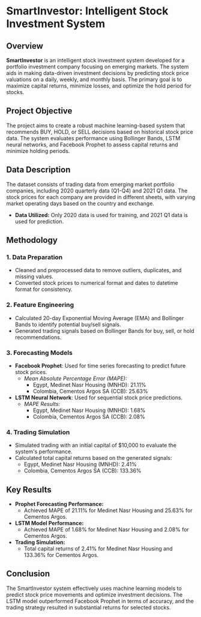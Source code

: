 # SmartInvestor: Intelligent Stock Investment System

## Overview

**SmartInvestor** is an intelligent stock investment system developed for a portfolio investment company focusing on emerging markets. The system aids in making data-driven investment decisions by predicting stock price valuations on a daily, weekly, and monthly basis. The primary goal is to maximize capital returns, minimize losses, and optimize the hold period for stocks.

## Project Objective

The project aims to create a robust machine learning-based system that recommends BUY, HOLD, or SELL decisions based on historical stock price data. The system evaluates performance using Bollinger Bands, LSTM neural networks, and Facebook Prophet to assess capital returns and minimize holding periods. 

## Data Description

The dataset consists of trading data from emerging market portfolio companies, including 2020 quarterly data (Q1-Q4) and 2021 Q1 data. The stock prices for each company are provided in different sheets, with varying market operating days based on the country and exchange.

- **Data Utilized:** Only 2020 data is used for training, and 2021 Q1 data is used for prediction.

## Methodology

### 1. Data Preparation
- Cleaned and preprocessed data to remove outliers, duplicates, and missing values.
- Converted stock prices to numerical format and dates to datetime format for consistency.

### 2. Feature Engineering
- Calculated 20-day Exponential Moving Average (EMA) and Bollinger Bands to identify potential buy/sell signals.
- Generated trading signals based on Bollinger Bands for buy, sell, or hold recommendations.

### 3. Forecasting Models
- **Facebook Prophet**: Used for time series forecasting to predict future stock prices. 
  - *Mean Absolute Percentage Error (MAPE):* 
    - Egypt, Medinet Nasr Housing (MNHD): 21.11%
    - Colombia, Cementos Argos SA (CCB): 25.63%
- **LSTM Neural Network**: Used for sequential stock price predictions.
  - *MAPE Results:*
    - Egypt, Medinet Nasr Housing (MNHD): 1.68%
    - Colombia, Cementos Argos SA (CCB): 2.08%

### 4. Trading Simulation
- Simulated trading with an initial capital of $10,000 to evaluate the system's performance.
- Calculated total capital returns based on the generated signals:
  - Egypt, Medinet Nasr Housing (MNHD): 2.41%
  - Colombia, Cementos Argos SA (CCB): 133.36%

## Key Results

- **Prophet Forecasting Performance:**
  - Achieved MAPE of 21.11% for Medinet Nasr Housing and 25.63% for Cementos Argos.
- **LSTM Model Performance:**
  - Achieved MAPE of 1.68% for Medinet Nasr Housing and 2.08% for Cementos Argos.
- **Trading Simulation:**
  - Total capital returns of 2.41% for Medinet Nasr Housing and 133.36% for Cementos Argos.

## Conclusion

The SmartInvestor system effectively uses machine learning models to predict stock price movements and optimize investment decisions. The LSTM model outperformed Facebook Prophet in terms of accuracy, and the trading strategy resulted in substantial returns for selected stocks.


